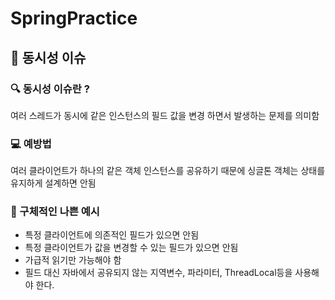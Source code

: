 # SpringPractice

## 🚀 동시성 이슈
### 🔍 동시성 이슈란 ?
여러 스레드가 동시에 같은 인스턴스의 필드 값을 변경 하면서 발생하는 문제를 의미함
### 💻 예방법
여러 클라이언트가 하나의 같은 객체 인스턴스를 공유하기 때문에 싱글톤 객체는 상태를 유지하게 설계하면 안됨
### 🎱 구체적인 나쁜 예시
* 특정 클라이언트에 의존적인 필드가 있으면 안됨
* 특정 클라이언트가 값을 변경할 수 있는 필드가 있으면 안됨
* 가급적 읽기만 가능해야 함
* 필드 대신 자바에서 공유되지 않는 지역변수, 파라미터, ThreadLocal등을 사용해야 한다.
